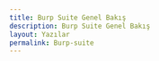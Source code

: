 ```yaml
---
title: Burp Suite Genel Bakış 
description: Burp Suite Genel Bakış 
layout: Yazılar
permalink: Burp-suite
---
```

